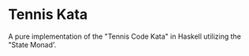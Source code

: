 # Tennis Kata
A pure implementation of the "Tennis Code Kata" in Haskell utilizing the "State Monad'.
